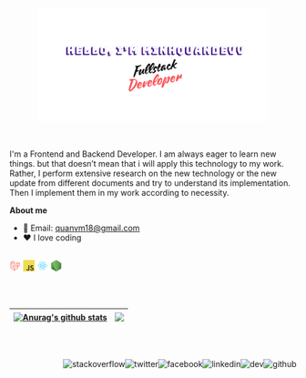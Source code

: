 <p align="center"><a href="https://github.com/minhquandevv"><img width="80%" src="./user-name-header.png" /></a></p>

<br />

I'm a Frontend and Backend Developer. I am always eager to learn new things. but that doesn’t mean that i will apply this technology to my work. Rather, I perform extensive research on the new technology or the new update from different documents and try to understand its implementation. Then I implement them in my work according to necessity.

**About me**

- 💼 Email: quanvm18@gmail.com
- ❤️ I love coding

<br />
<code><img height="20" src="https://raw.githubusercontent.com/github/explore/80688e429a7d4ef2fca1e82350fe8e3517d3494d/topics/laravel/laravel.png"></code>
<code><img height="20" src="https://raw.githubusercontent.com/github/explore/80688e429a7d4ef2fca1e82350fe8e3517d3494d/topics/javascript/javascript.png"></code>
<code><img height="20" src="https://raw.githubusercontent.com/github/explore/80688e429a7d4ef2fca1e82350fe8e3517d3494d/topics/react/react.png"></code>
<code><img height="20" src="https://raw.githubusercontent.com/github/explore/80688e429a7d4ef2fca1e82350fe8e3517d3494d/topics/nodejs/nodejs.png"></code>

<!-- <p align="center">
  <a href="https://github.com/minhquandevv">
    <img src="https://skillicons.dev/icons?i=docker,nginx,laravel,mysql,redis" />
  </a>
</p>
-->
<br> <br>

| <a href="https://github.com/minhquandevv/github-readme-stats"><img align="center" src="https://github-readme-stats.vercel.app/api?username=minhquandevv&show_icons=true&include_all_commits=true&theme=buefy&hide_border=true" alt="Anurag's github stats" /></a> | <a href="https://github.com/minhquandevv/github-readme-stats"><img align="center" src="https://github-readme-stats.vercel.app/api/top-langs/?username=minhquandevv&layout=compact&theme=buefy&hide_border=true" /></a> |
| ------------------------------------------------------------------------------------------------------------------------------------------------------------------------------------------------------------------------------------------------------------------------- | ------------------------------------------------------------------------------------------------------------------------------------------------------------------------------------------------------------------------------ |

<br />
<br />

[<img align="right" src='https://cdn.jsdelivr.net/npm/simple-icons@3.0.1/icons/github.svg' alt='github' height='40'>](https://github.com/minhquandevv) [<img align="right" src='https://cdn.jsdelivr.net/npm/simple-icons@3.0.1/icons/dev-dot-to.svg' alt='dev' height='40'>](https://dev.to/vuminhquandeveloper) [<img align="right" src='https://cdn.jsdelivr.net/npm/simple-icons@3.0.1/icons/linkedin.svg' alt='linkedin' height='40'>](https://www.linkedin.com/in/vmquan18/) [<img align="right" src='https://cdn.jsdelivr.net/npm/simple-icons@3.0.1/icons/facebook.svg' alt='facebook' height='40'>](https://www.facebook.com/mquandeveloper/) [<img  align="right" src='https://cdn.jsdelivr.net/npm/simple-icons@3.0.1/icons/twitter.svg' alt='twitter' height='40'>](https://x.com/minhquandev) [<img align="right" src='https://cdn.jsdelivr.net/npm/simple-icons@3.0.1/icons/stackoverflow.svg' alt='stackoverflow' height='40'>](https://stackoverflow.com/users/13314180/minhquandevv)
